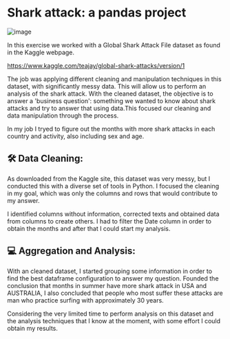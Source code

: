 # Shark attack: a pandas project
![image](https://img.shields.io/badge/Python-14354C?style=for-the-badge&logo=python&logoColor=white)

In this exercise we worked with a Global Shark Attack File dataset as found in the Kaggle webpage.

https://www.kaggle.com/teajay/global-shark-attacks/version/1

The job was applying different cleaning and manipulation techniques in this dataset, with significantly messy data. This will allow us to perform an analysis of the shark attack. With the cleaned dataset, the objective is to answer a 'business question': something we wanted to know about shark attacks and try to answer that using data.This focused
our cleaning and data manipulation through the process.

In my job I tryed to figure out the months with more shark attacks in each country and activity, also including sex and age.

## 🛠 Data Cleaning:

As downloaded from the Kaggle site, this dataset was very messy, but  I conducted this with a diverse set of tools in Python. I focused the cleaning in my goal, which was only the columns and rows that would contribute to my answer.

I identified columns without information, corrected texts and obtained data from columns to create others. I had to filter the Date column in order to obtain the months and after that I could start my analysis.

##  💻 Aggregation and Analysis:

With an cleaned dataset, I started grouping some information in order to find the best dataframe configuration to answer my question. Founded the conclusion that months in summer have more shark attack in USA and AUSTRALIA, I also concluded that people who most suffer these attacks are man who practice surfing with approximately 30 years. 

Considering the very limited time to perform analysis on this dataset and the analysis techniques that I know at the moment, with some effort I could obtain my results. 
